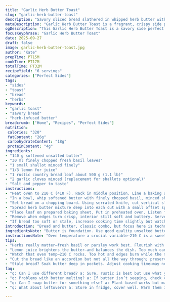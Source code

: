 ```yaml
---
title: "Garlic Herb Butter Toast"
slug: "garlic-herb-butter-toast"
description: "Savory sliced bread slathered in whipped herb butter with shallots and lemon. Baking softens the crumb yet crisps crust edges. Easy to spot by aroma—bright garlic and fresh parsley hit before toast browns. Use any rustic loaf for best texture. Can swap parsley for basil or tarragon. Shallot adds subtle crunch and sharpness, but replace with garlic flakes if needed. Lemon juice adds brightness, balances richness. A versatile savory bread, great side to baked dishes or pasta bakes."
metaDescription: "Garlic Herb Butter Toast is a fragrant, crispy side perfect for baked dishes. Savory herb butter coats every slice for depth."
ogDescription: "This Garlic Herb Butter Toast is a savory side perfect for any meal. Crispy outside, soft and infused inside. A must-try!"
focusKeyphrase: "Garlic Herb Butter Toast"
date: 2025-09-27
draft: false
image: garlic-herb-butter-toast.jpg
author: "Kate"
prepTime: PT15M
cookTime: PT17M
totalTime: PT32M
recipeYield: "6 servings"
categories: ["Perfect Sides"]
tags:
- "sides"
- "toast"
- "bread"
- "herbs"
keywords:
- "garlic toast"
- "savory bread"
- "herb-infused butter"
breadcrumb: ["Home", "Recipes", "Perfect Sides"]
nutrition: 
 calories: "320"
 fatContent: "26g"
 carbohydrateContent: "18g"
 proteinContent: "4g"
ingredients:
- "140 g softened unsalted butter"
- "30 ml finely chopped fresh basil leaves"
- "1 small shallot minced finely"
- "1/3 lemon for juice"
- "1 rustic country bread loaf about 500 g (1.1 lb)"
- "2 garlic cloves minced (replacement for shallots optional)"
- "Salt and pepper to taste"
instructions:
- "Heat oven to 210 C (410 F). Rack in middle position. Line a baking sheet with foil for easy cleanup."
- "In a bowl, whip softened butter with finely chopped basil, minced shallot, and juice from 1/3 lemon. Season liberally with salt and cracked black pepper. The key here is thoroughly mixing to get even herb distribution. Taste and adjust—herbs can be stronger or lighter based on freshness."
- "Set bread on a chopping board. Using serrated knife, cut vertical slices at 2.5 cm (1 inch) intervals but stop about 1 cm from the bottom so loaf holds shape. Rotate loaf 90 degrees. Cut horizontal slices same thickness again without slicing through base. Result is square pockets that don’t fall apart."
- "Spread herb butter mixture deep into each cut with a small offset spatula or butter knife. Push butter down so it hits innermost crumb layers; this ensures flavor absorbs throughout, not just on surface."
- "Place loaf on prepared baking sheet. Put in preheated oven. Listen for faint crackling from melting butter as it penetrates slices. Toast until crust edges golden and butter surface starting to bubble—about 15 to 17 minutes. Avoid browning too dark or dry crumb inside."
- "Remove when edges turn crisp, interior still soft and buttery. Serve warm, aroma sharp with herbs and lemon. Works best alongside richer mains like baked pasta or roasted meats."
- "If bread too soft or stale, increase cooking time slightly but watch carefully to avoid burning butter. Want some chew but lots of buttery flavor. For dietary swaps, use plant-based butter but adjust herbs for intensity."
introduction: "Bread and butter, classic combo, but focus here is technique and flavor layering. Herb butter, not just plain—with shallots giving a faint crunch instead of just mush. Lemon juice brightens richness, wakes palate. Sliced but not cut through; this method traps steam inside, keeps crumb moist while crust gets crisp and golden. Watch the butter melt—hissing and bubbling means it's seeping in correctly. Lower temps yield softer crumb, higher temps risk burnt edges. If bread's dry, soak butter in pockets more generously. Aromas in kitchen signal readiness—those herbal notes should punch through buttery warmth. A quick upgrade to ordinary toasted bread for sides or snacking. Easy but requires precise timing. Swap parsley for basil or tarragon for different herb profiles. Shallot replacement with garlic flakes works, just less fresh crunch. Bread choice matters: rustic country loaf is tolerant, sandwich loaves disintegrate, dry baguettes can be too crumbly. Results? Crispy outside, soft, herb-butter infused inside. Identify doneness by crust color, sound of crackling butter. Serve warm, add mac and cheese or roasted veggies alongside."
ingredientsNote: "Butter is foundation. Use good quality unsalted butter, room temp for easy mixing. Fresh herbs vital for bright flavor; basil or parsley recommended due to aromatic intensity. Shallots provide subtle crunch and mild acidity; if unavailable, garlic flakes or powdered garlic can substitute but adjust quantities as they’re more potent. Lemon juice cuts through butter richness, so fresh is key—bottled often too dull. Bread should be rustic and sturdy—sliced country or pain de campagne ideal. Too soft bread collapses; too hard makes spreading difficult. If allergic to dairy, plant-based butters with neutral flavor are acceptable, but watch melting point. Salt and pepper essential for seasoning, don’t skimp. Oils or alternative fats will alter texture and flavor, so adjust accordingly. Keeping ingredients ready before assembly streamlines process, prevents over-mixing or browning before cooking."
instructionsNote: "Oven temperature a crucial variable—210 C is a sweet spot balancing crisp exterior and soft buttered interior. Place rack center to ensure even heat. Cutting the loaf carefully prevents breakage; serrated knife preferred for clean slices. Stopping short of slicing completely preserves loaf’s integrity—no crumb crumble during buttering or baking. Butter spread deep into cuts is key for flavor penetration; surface-only spreads yield less rich bites. Foil-lined baking sheet captures melting butter runoff, easing cleanup and prevents smoking. During baking, watch edges and listen for bubbling butter—the aroma changes as herbs release oils, letting you judge readiness by smell and sound rather than time alone. Cooling slightly allows butter to settle into crumb before slicing. Too much time in oven leads to drying. If bread stale, can soak butter into pockets more thoroughly but may need extra minutes in oven. Keep an eye on butter browning; avoid burnt flavor. Serve immediately after baking for best texture contrast. Leftovers can be reheated briefly but lose crispness."
tips:
- "Herbs really matter—fresh basil or parsley work best. Flourish with flavor, but be mindful of potency. More isn’t always better. Add garlic flakes if shallots are gone."
- "Lemon juice brightens the butter—and balances the dish. Too much can overwhelm. Start with a little, taste as you go. Compensate with more butter if needed."
- "Watch that oven temp—210 C rocks. Too hot and edges burn while the middle stays soft. Listen for crackling butter. Aroma shifts when ready. Serve warm; flavor waves hit harder."
- "Cut the bread like an accordion but not all the way through; preserve shape, keep moisture in. Serrated knife rules. Slice every 2.5 cm, breathe easy with it."
- "Stale bread? Soak butter deep in pockets. Adjust cooking time—may need a minute or two more but keep an eye on crust color. Don’t overcook; aim for chew."
faq:
- "q: Can I use different bread? a: Sure, rustic is best but use what you have. Soft loaves collapse, baguettes dry. Adjust butter spread if crumb falls."
- "q: Problems with butter melting? a: If butter isn’t seeping, check cutting depth. Also, temperature might be too low; crank it up slightly to get that crisp."
- "q: Can I swap butter for something else? a: Plant-based works but may affect texture. Ensure it melts properly. Olive oil is an option; flavor shifts but works fine."
- "q: What about leftovers? a: Store in fridge, cover well. Warm them in the oven but skip the microwave; toast loses crispness. Better fresh, no doubt."

---
```

